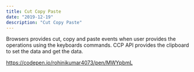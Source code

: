 ```yaml
---
title: Cut Copy Paste
date: "2019-12-19"
description: "Cut Copy Paste"
---
```


Browsers provides cut, copy and paste events when user provides the operations using the keyboards commands.
CCP API provides the clipboard to set the data and get the data.


https://codepen.io/rohinikumar4073/pen/MWYpbmL